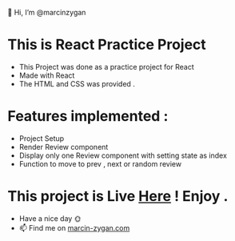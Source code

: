 👋 Hi, I’m @marcinzygan

# This is React Practice Project

- This Project was done as a practice project for React
- Made with React
- The HTML and CSS was provided .

# Features implemented :

- Project Setup
- Render Review component
- Display only one Review component with setting state as index
- Function to move to prev , next or random review

# This project is Live <a href="https://mz-react-reviews.netlify.app">Here</a> ! Enjoy .

- Have a nice day 🌞
- 📫 Find me on <a href="https://marcin-zygan.com">marcin-zygan.com</a>
